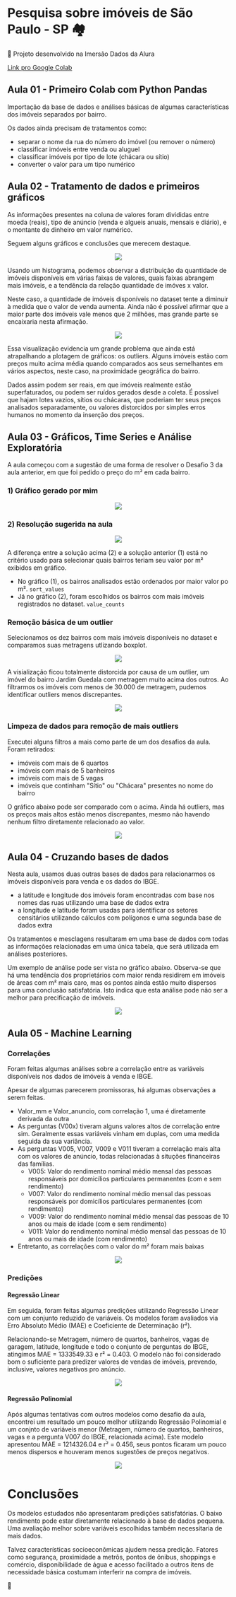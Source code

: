 # Pesquisa sobre imóveis de São Paulo - SP :houses:

:open_book: Projeto desenvolvido na Imersão Dados da Alura

[Link pro Google Colab](https://colab.research.google.com/drive/1DSTwxmWOApYzRQGef0kJtMMSCyjZkHc_?usp=sharing)

## Aula 01 - Primeiro Colab com Python Pandas

Importação da base de dados e análises básicas de algumas características dos imóveis separados por bairro.

Os dados ainda precisam de tratamentos como: 
  - separar o nome da rua do número do imóvel (ou remover o número)
  - classificar imóveis entre venda ou aluguel
  - classificar imóveis por tipo de lote (chácara ou sítio)
  - converter o valor para um tipo numérico

## Aula 02 - Tratamento de dados e primeiros gráficos

As informações presentes na coluna de valores foram divididas entre moeda (reais), tipo de anúncio (venda e algueis anuais, mensais e diário), e o montante de dinheiro em valor numérico.

Seguem alguns gráficos e conclusões que merecem destaque.

<div align="center">
  <img src="https://github.com/Tathy/Pesquisa-Imoveis-SP/blob/main/imagens/Hitograma_valor_imoveis.png?raw=true"/>
</div>

Usando um histograma, podemos observar a distribuição da quantidade de imóveis disponíveis em várias faixas de valores, quais faixas abrangem mais imóveis, e a tendência da relação quantidade de imóves x valor.

Neste caso, a quantidade de imóveis disponíveis no dataset tente a diminuir à medida que o valor de venda aumenta. Ainda não é possível afirmar que a maior parte dos imóveis vale menos que 2 milhões, mas grande parte se encaixaria nesta afirmação.

<div align="center">
  <img src="https://github.com/Tathy/Pesquisa-Imoveis-SP/blob/main/imagens/Boxplot_precos_bairro.png?raw=true"/>
</div>

Essa visualização evidencia um grande problema que ainda está atrapalhando a plotagem de gráficos: os outliers. Alguns imóveis estão com preços muito acima média quando comparados aos seus semelhantes em vários aspectos, neste caso, na proximidade geográfica do bairro.

Dados assim podem ser reais, em que imóveis realmente estão superfaturados, ou podem ser ruídos gerados desde a coleta. É possível que hajam lotes vazios, sítios ou chácaras, que poderiam ter seus preços analisados separadamente, ou valores distorcidos por simples erros humanos no momento da inserção dos preços.

## Aula 03 - Gráficos, Time Series e Análise Exploratória

A aula começou com a sugestão de uma forma de resolver o Desafio 3 da aula anterior, em que foi pedido o preço do m² em cada bairro.

### 1) Gráfico gerado por mim

<div align="center">
  <img src="https://github.com/Tathy/Pesquisa-Imoveis-SP/blob/main/imagens/aula03_dest4.png?raw=true"/>
</div>

### 2) Resolução sugerida na aula

<div align="center">
  <img src="https://github.com/Tathy/Pesquisa-Imoveis-SP/blob/main/imagens/aula03_dest1.png?raw=true"/>
</div>

A diferença entre a solução acima (2) e a solução anterior (1) está no critério usado para selecionar quais bairros teriam seu valor por m² exibidos em gráfico.
- No gráfico (1), os bairros analisados estão ordenados por maior valor po m². ```sort_values```
- Já no gráfico (2), foram escolhidos os bairros com mais imóveis registrados no dataset. ```value_counts```

### Remoção básica de um outlier

Selecionamos os dez bairros com mais imóveis disponíveis no dataset e comparamos suas metragens utlizando boxplot.

<div align="center">
  <img src="https://github.com/Tathy/Pesquisa-Imoveis-SP/blob/main/imagens/aula03_dest2.png?raw=true"/>
</div>

A visialização ficou totalmente distorcida por causa de um outlier, um imóvel do bairro Jardim Guedala com metragem muito acima dos outros. Ao filtrarmos os imóveis com menos de 30.000 de metragem, pudemos identificar outliers menos discrepantes.

<div align="center">
  <img src="https://github.com/Tathy/Pesquisa-Imoveis-SP/blob/main/imagens/aula03_dest3.png?raw=true"/>
</div>

### Limpeza de dados para remoção de mais outliers

Executei alguns filtros a mais como parte de um dos desafios da aula. Foram retirados:

- imóveis com mais de 6 quartos
- imóveis com mais de 5 banheiros
- imóveis com mais de 5 vagas
- imóveis que continham "Sítio" ou "Chácara" presentes no nome do bairro

O gráfico abaixo pode ser comparado com o acima. Ainda há outliers, mas os preços mais altos estão menos discrepantes, mesmo não havendo nenhum filtro diretamente relacionado ao valor.

<div align="center">
  <img src="https://github.com/Tathy/Pesquisa-Imoveis-SP/blob/main/imagens/aula03_dest5.png?raw=true"/>
</div>

## Aula 04 - Cruzando bases de dados

Nesta aula, usamos duas outras bases de dados para relacionarmos os imóveis disponíveis para venda e os dados do IBGE.

- a latitude e longitude dos imóveis foram encontradas com base nos nomes das ruas utilizando uma base de dados extra
- a longitude e latitude foram usadas para identificar os setores censitários utilizando cálculos com polígonos e uma segunda base de dados extra

Os tratamentos e mesclagens resultaram em uma base de dados com todas as informações relacionadas em uma única tabela, que será utilizada em análises posteriores.

Um exemplo de análise pode ser vista no gráfico abaixo. Observa-se que há uma tendência dos proprietários com maior renda residirem em imóveis de áreas com m² mais caro, mas os pontos ainda estão muito dispersos para uma conclusão satisfatória. Isto indica que esta análise pode não ser a melhor para precificação de imóveis.

<div align="center">
  <img src="https://github.com/Tathy/Pesquisa-Imoveis-SP/blob/main/imagens/aula04_dest1.png?raw=true"/>
</div>

## Aula 05 - Machine Learning

### Correlações

Foram feitas algumas análises sobre a correlação entre as variáveis disponíveis nos dados de imóveis à venda e IBGE. 

Apesar de algumas parecerem promissoras, há algumas observações a serem feitas.
- Valor_mm e Valor_anuncio, com correlação 1, uma é diretamente derivada da outra
- As perguntas (V00x) tiveram alguns valores altos de correlação entre sim. Geralmente essas variáveis vinham em duplas, com uma medida seguida da sua variância.
- As perguntas V005, V007, V009 e V011 tiveram a correlação mais alta com os valores de anúncio, todas relacionadas à situções financeiras das famílias.
    - V005: Valor do rendimento nominal médio mensal das pessoas responsáveis por domicílios particulares permanentes (com e sem rendimento)
    - V007: Valor do rendimento nominal médio mensal das pessoas responsáveis por domicílios particulares permanentes (com rendimento)
    - V009: Valor do rendimento nominal médio mensal das pessoas de 10 anos ou mais de idade (com e sem rendimento)
    - V011: Valor do rendimento nominal médio mensal das pessoas de 10 anos ou mais de idade (com rendimento)
- Entretanto, as correlações com o valor do m² foram mais baixas

<div align="center">
  <img src="https://github.com/Tathy/Pesquisa-Imoveis-SP/blob/main/imagens/aula05_dest3.png?raw=true"/>
</div>

### Predições

#### Regressão Linear

Em seguida, foram feitas algumas predições utilizando Regressão Linear com um conjunto reduzido de variáveis. Os modelos foram avaliados via Erro Absoluto Médio (MAE) e Coeficiente de Determinação (r²).

Relacionando-se Metragem, número de quartos, banheiros, vagas de garagem, latitude, longitude e todo o conjunto de perguntas do IBGE, atingimos MAE = 1333549.33 e r² = 0.403. O modelo não foi considerado bom o suficiente para predizer valores de vendas de imóveis, prevendo, inclusive, valores negativos pro anúncio.

<div align="center">
  <img src="https://github.com/Tathy/Pesquisa-Imoveis-SP/blob/main/imagens/aula05_dest1.png?raw=true"/>
</div>

#### Regressão Polinomial

Após algumas tentativas com outros modelos como desafio da aula, encontrei um resultado um pouco melhor utilizando Regressão Polinomial e um conjnto de variáveis menor (Metragem, número de quartos, banheiros, vagas e a pergunta V007 do IBGE, relacionada acima). Este modelo apresentou MAE = 1214326.04 e r² = 0.456, seus pontos ficaram um pouco menos dispersos e houveram menos sugestões de preços negativos.

<div align="center">
  <img src="https://github.com/Tathy/Pesquisa-Imoveis-SP/blob/main/imagens/aula05_dest2.png?raw=true"/>
</div>

# Conclusões

Os modelos estudados não apresentaram predições satisfatórias. O baixo rendimento pode estar diretamente relacionado à base de dados pequena. Uma avaliação melhor sobre variáveis escolhidas também necessitaria de mais dados.

Talvez características socioeconômicas ajudem nessa predição. Fatores como segurança, proximidade a metrôs, pontos de ônibus, shoppings e comércio, disponibilidade de água e acesso facilitado a outros itens de necessidade básica costumam interferir na compra de imóveis.

🎉
